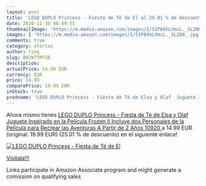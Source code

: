 ```yaml
---
layout: post
title: 'LEGO DUPLO Princess - Fiesta de Té de El al 25.01 % de descuento'
date: 2020-11-30 06:49:55
thumbnailImage: 'https://m.media-amazon.com/images/I/51P84hLVmcL._SL200_.jpg'
images: [ 'https://m.media-amazon.com/images/I/51P84hLVmcL._SL200_.jpg' ]
comments: true
category: ofertas
author: ring
slug: B07W7TM7S8
description:
actualPrice: 14.99 EUR
currency: EUR
price: 14.99
comparePrice: 19.99 EUR
inStock: true
prodname: 'LEGO DUPLO Princess - Fiesta de Té de Elsa y Olaf  Juguete Inspirado en la Película Frozen II  Incluye dos Personajes de la Película para Recrear las Aventuras  A Partir de 2 Años  10920 '
---
```


Ahora mismo tienes [LEGO DUPLO Princess - Fiesta de Té de Elsa y Olaf  Juguete Inspirado en la Película Frozen II  Incluye dos Personajes de la Película para Recrear las Aventuras  A Partir de 2 Años  10920 ](https://www.amazon.es/dp/B07W7TM7S8/?tag=tolees-21) a 14.99 EUR (original: 19.99 EUR) (25.01 %  de descuento) en el siguiente enlace!

[![LEGO DUPLO Princess - Fiesta de Té de El](https://m.media-amazon.com/images/I/51P84hLVmcL._SL200_.jpg)](https://www.amazon.es/dp/B07W7TM7S8/?tag=tolees-21)

[Visítala!!!](https://www.amazon.es/dp/B07W7TM7S8/?tag=tolees-21)

Links participate in Amazon Associate program and might generate a comission on qualifying sales
